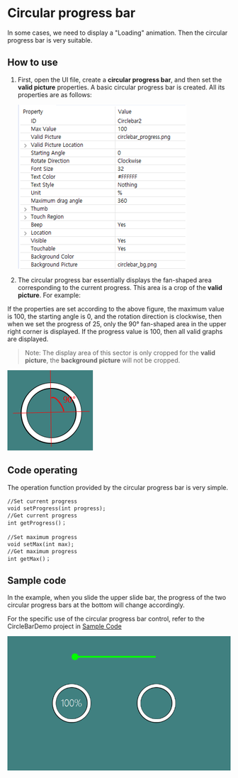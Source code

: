

#  Circular progress bar
In some cases, we need to display a "Loading" animation. Then the circular progress bar is very suitable.

## How to use 
1. First, open the UI file, create a **circular progress bar**, and then set the **valid picture** properties. A basic circular progress bar is created.
    All its properties are as follows:

   ![](assets/circlebar/property.png)

2. The circular progress bar essentially displays the fan-shaped area corresponding to the current progress. This area is a crop of the **valid picture**. For example:

  If the properties are set according to the above figure, the maximum value is 100, the starting angle is 0, and the rotation direction is clockwise, then when we set the progress of 25, only the 90° fan-shaped area in the upper right corner is displayed. If the progress value is 100, then all valid graphs are displayed.
> Note: The display area of this sector is only cropped for the **valid picture**, the **background picture** will not be cropped.

   ![](assets/circlebar/location.png)

## Code operating
The operation function provided by the circular progress bar is very simple.
```
//Set current progress
void setProgress(int progress);
//Get current progress
int getProgress()；

//Set maximum progress
void setMax(int max);
//Get maximum progress
int getMax()；
```


## Sample code
In the example, when you slide the upper slide bar, the progress of the two circular progress bars at the bottom will change accordingly.

For the specific use of the circular progress bar control, refer to the CircleBarDemo project in [Sample Code](demo_download.md#demo_download)

![](assets/circlebar/preview.png)  
